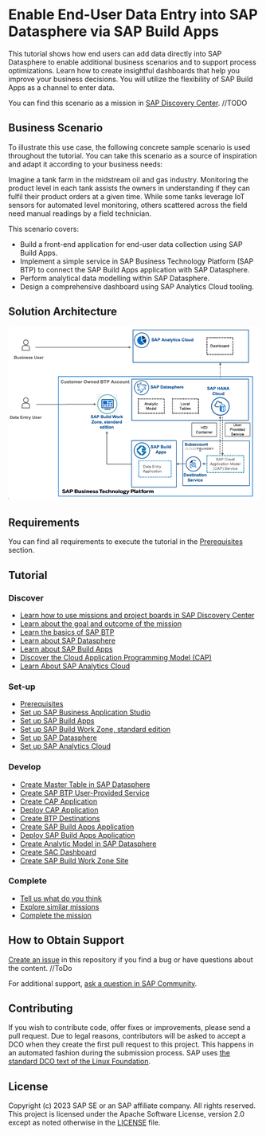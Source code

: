 # Enable End-User Data Entry into SAP Datasphere via SAP Build Apps

This tutorial shows how end users can add data directly into SAP Datasphere to enable additional business scenarios and to support process optimizations. Learn how to create insightful dashboards that help you improve your business decisions. You will utilize the flexibility of SAP Build Apps as a channel to enter data.

You can find this scenario as a mission in [SAP Discovery Center](). //TODO

## Business Scenario

To illustrate this use case, the following concrete sample scenario is used throughout the tutorial. You can take this scenario as a source of inspiration and adapt it according to your business needs:

Imagine a tank farm in the midstream oil and gas industry. Monitoring the product level in each tank assists the owners in understanding if they can fulfil their product orders at a given time. While some tanks leverage IoT sensors for automated level monitoring, others scattered across the field need manual readings by a field technician.

This scenario covers:

* Build a front-end application for end-user data collection using SAP Build Apps.
* Implement a simple service in SAP Business Technology Platform (SAP BTP) to connect the SAP Build Apps application with SAP Datasphere.
* Perform analytical data modelling within SAP Datasphere.
* Design a comprehensive dashboard using SAP Analytics Cloud tooling.

## Solution Architecture

 ![Solution Architecture](./documentation/discover/goal-and-outcome-of-mission/images/solution-diagram.png)
 
## Requirements

You can find all requirements to execute the tutorial in the [Prerequisites](/documentation/set-up/mission-prerequisites/README.md) section.

## Tutorial

### Discover

 * [Learn how to use missions and project boards in SAP Discovery Center](./documentation/discover/how-to-use-missions)
 * [Learn about the goal and outcome of the mission](./documentation/discover/goal-and-outcome-of-mission)
 * [Learn the basics of SAP BTP](./documentation/discover/sap-btp-basics)
 * [Learn about SAP Datasphere](./documentation/discover/sap-datasphere)
 * [Learn about SAP Build Apps](./documentation/discover/sap-build-apps)
 * [Discover the Cloud Application Programming Model (CAP)](./documentation/discover/discover-cap)
 * [Learn About SAP Analytics Cloud](./documentation/discover/sap-analytics-cloud)

   
### Set-up

  * [Prerequisites](/documentation//set-up/mission-prerequisites/README.md)
  * [Set up SAP Business Application Studio](./documentation/set-up/set-up-business-application-studio)
  * [Set up SAP Build Apps](./documentation/set-up/set-up-build-apps)
  * [Set up SAP Build Work Zone, standard edition](./documentation/set-up/set-up-build-work-zone)
  * [Set up SAP Datasphere](./documentation/set-up/set-up-datasphere)
  * [Set up SAP Analytics Cloud](./documentation/set-up/set-up-sac)

### Develop

  * [Create Master Table in SAP Datasphere](./documentation/develop/create-master-table)
  * [Create SAP BTP User-Provided Service](./documentation/develop/create-user-provided-service)
  * [Create CAP Application](./documentation/develop/create-cap-application)  
  * [Deploy CAP Application](./documentation/develop/deploy-cap-application)
  * [Create BTP Destinations](./documentation/develop/create-btp-destination)
  * [Create SAP Build Apps Application](./documentation/develop/create-build-apps-app)
  * [Deploy SAP Build Apps Application](./documentation/develop/deploy-build-apps-app)
  * [Create Analytic Model in SAP Datasphere](./documentation/develop/create-analytic-model)
  * [Create SAC Dashboard](./documentation/develop/create-sac-dashboard)
  * [Create SAP Build Work Zone Site](./documentation/develop/create-work-zone-site)

### Complete

   * [Tell us what do you think](./documentation/complete/give-feedback)
   * [Explore similar missions](./documentation/complete/explore-similar-missions)
   * [Complete the mission](./documentation/complete/complete-mission)



## How to Obtain Support

[Create an issue]() in this repository if you find a bug or have questions about the content. //ToDo

For additional support, [ask a question in SAP Community](https://answers.sap.com/questions/ask.html).

## Contributing

If you wish to contribute code, offer fixes or improvements, please send a pull request. Due to legal reasons, contributors will be asked to accept a DCO when they create the first pull request to this project. This happens in an automated fashion during the submission process. SAP uses [the standard DCO text of the Linux Foundation](https://developercertificate.org/).

## License

Copyright (c) 2023 SAP SE or an SAP affiliate company. All rights reserved. This project is licensed under the Apache Software License, version 2.0 except as noted otherwise in the [LICENSE](LICENSE) file.
